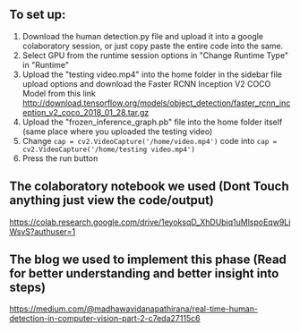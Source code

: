 
## To set up:
1. Download the human detection.py file and upload it into a google colaboratory session, or just copy paste the entire code into the same.
2. Select GPU from the runtime session options in "Change Runtime Type" in "Runtime"
3. Upload the "testing video.mp4" into the home folder in the sidebar file upload options and download the Faster RCNN Inception V2 COCO Model from this link
http://download.tensorflow.org/models/object_detection/faster_rcnn_inception_v2_coco_2018_01_28.tar.gz
4. Upload the "frozen_inference_graph.pb" file into the home folder itself (same place where you uploaded the testing video)
5. Change ``cap = cv2.VideoCapture('/home/video.mp4')`` code into ``cap = cv2.VideoCapture('/home/testing video.mp4')``
6. Press the run button

## The colaboratory notebook we used (Dont Touch anything just view the code/output)
https://colab.research.google.com/drive/1eyoksqD_XhDUbiq1uMlspoEqw9LiWsvS?authuser=1

## The blog we used to implement this phase (Read for better understanding and better insight into steps)
https://medium.com/@madhawavidanapathirana/real-time-human-detection-in-computer-vision-part-2-c7eda27115c6
